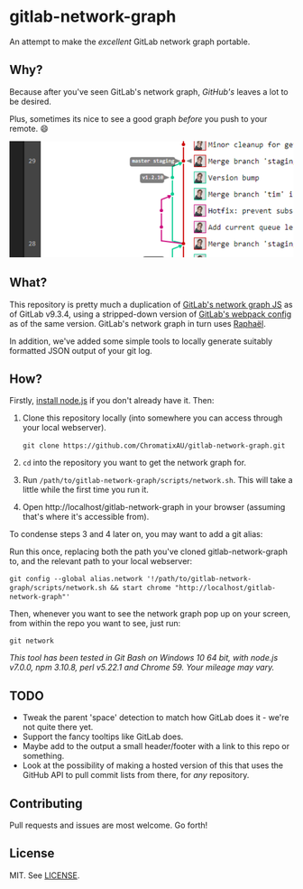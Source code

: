 # gitlab-network-graph
An attempt to make the _excellent_ GitLab network graph portable.

## Why?

Because after you've seen GitLab's network graph, _GitHub's_ leaves a lot to be desired.

Plus, sometimes its nice to see a good graph _before_ you push to your remote. :smile:

![The GitLab network graph](screenshot.png)

## What?

This repository is pretty much a duplication of [GitLab's network graph JS](https://github.com/gitlabhq/gitlabhq/tree/v9.3.4/app/assets/javascripts/network) as of GitLab v9.3.4, using a stripped-down version of [GitLab's webpack config](https://github.com/gitlabhq/gitlabhq/blob/v9.3.4/config/webpack.config.js) as of the same version. GitLab's network graph in turn uses [Raphaël](http://dmitrybaranovskiy.github.io/raphael/).

In addition, we've added some simple tools to locally generate suitably formatted JSON output of your git log.

## How?

Firstly, [install node.js](https://nodejs.org/en/download/current/) if you don't already have it. Then:

1. Clone this repository locally (into somewhere you can access through your local webserver).

   `git clone https://github.com/ChromatixAU/gitlab-network-graph.git`

2. `cd` into the repository you want to get the network graph for.
3. Run `/path/to/gitlab-network-graph/scripts/network.sh`. This will take a little while the first time you run it.
4. Open http://localhost/gitlab-network-graph in your browser (assuming that's where it's accessible from).

To condense steps 3 and 4 later on, you may want to add a git alias:

Run this once, replacing both the path you've cloned gitlab-network-graph to, and the relevant path to your local webserver:

    git config --global alias.network '!/path/to/gitlab-network-graph/scripts/network.sh && start chrome "http://localhost/gitlab-network-graph"'

Then, whenever you want to see the network graph pop up on your screen, from within the repo you want to see, just run:

    git network

_This tool has been tested in Git Bash on Windows 10 64 bit, with node.js v7.0.0, npm 3.10.8, perl v5.22.1 and Chrome 59. Your mileage may vary._

## TODO

* Tweak the parent 'space' detection to match how GitLab does it - we're not quite there yet.
* Support the fancy tooltips like GitLab does.
* Maybe add to the output a small header/footer with a link to this repo or something.
* Look at the possibility of making a hosted version of this that uses the GitHub API to pull commit lists from there, for _any_ repository.

## Contributing

Pull requests and issues are most welcome. Go forth!

## License

MIT. See [LICENSE](LICENSE).

